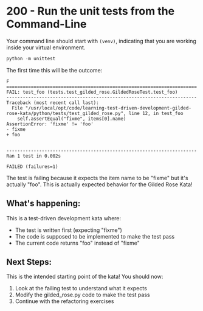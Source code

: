 # 200 - Run the unit tests from the Command-Line

Your command line should start with ```(venv)```, indicating that you are working inside your virtual environment.

``` python
python -m unittest
```

The first time this will be the outcome:

```
F
======================================================================
FAIL: test_foo (tests.test_gilded_rose.GildedRoseTest.test_foo)
----------------------------------------------------------------------
Traceback (most recent call last):
  File "/usr/local/opt/code/learning-test-driven-development-gilded-rose-kata/python/tests/test_gilded_rose.py", line 12, in test_foo
    self.assertEqual("fixme", items[0].name)
AssertionError: 'fixme' != 'foo'
- fixme
+ foo


----------------------------------------------------------------------
Ran 1 test in 0.002s

FAILED (failures=1)
```

The test is failing because it expects the item name to be "fixme" but it's actually "foo". This is actually expected behavior for the Gilded Rose Kata!

## What's happening:
This is a test-driven development kata where:
- The test is written first (expecting "fixme")
- The code is supposed to be implemented to make the test pass
- The current code returns "foo" instead of "fixme"

## Next Steps:
This is the intended starting point of the kata! You should now:
1. Look at the failing test to understand what it expects
2. Modify the gilded_rose.py code to make the test pass
3. Continue with the refactoring exercises